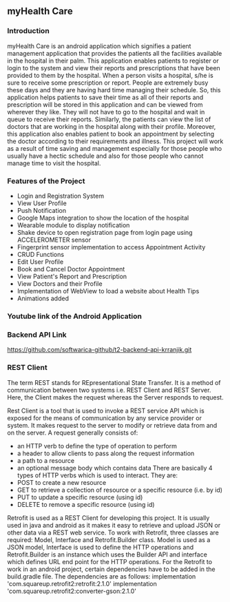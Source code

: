 ## myHealth Care
### Introduction
myHealth Care is an android application which signifies a patient management application that provides the patients all the facilities available in the hospital in their palm. This application enables patients to register or login to the system and view their reports and prescriptions that have been provided to them by the hospital. When a person visits a hospital, s/he is sure to receive some prescription or report. People are extremely busy these days and they are having hard time managing their schedule. So, this application helps patients to save their time as all of their reports and prescription will be stored in this application and can be viewed from wherever they like. They will not have to go to the hospital and wait in queue to receive their reports. Similarly, the patients can view the list of doctors that are working in the hospital along with their profile. Moreover, this application also enables patient to book an appointment by selecting the doctor according to their requirements and illness. This project will work as a result of time saving and management especially for those people who usually have a hectic schedule and also for those people who cannot manage time to visit the hospital.

### Features of the Project
* Login and Registration System
* View User Profile
* Push Notification
* Google Maps integration to show the location of the hospital
* Wearable module to display notification
* Shake device to open registration page from login page using ACCELEROMETER sensor
* Fingerprint sensor implementation to access Appointment Activity
* CRUD Functions
* Edit User Profile
* Book and Cancel Doctor Appointment
* View Patient's Report and Prescription
* View Doctors and their Profile
* Implementation of WebView to load a website about Health Tips
* Animations added

### Youtube link of the Android Application

### Backend API Link
https://github.com/softwarica-github/t2-backend-api-krranjik.git

### REST Client
The term REST stands for REpresentational State Transfer. It is a method of communication between two systems i.e. REST Client and REST Server. Here, the Client makes the request whereas the Server responds to request.

Rest Client is a tool that is used to invoke a REST service API which is exposed for the means of communication by any service provider or system. It makes request to the server to modify or retrieve data from and on the server. A request generally consists of:
* an HTTP verb to define the type of operation to perform
* a header to allow clients to pass along the request information
* a path to a resource
* an optional message body which contains data
There are basically 4 types of HTTP verbs which is used to interact. They are:
* POST to create a new resource
* GET to retrieve a collection of resource or a specific resource (i.e. by id)
* PUT to update a specific resource (using id)
* DELETE to remove a specific resource (using id)

Retrofit is used as a REST Client for developing this project. It is usually used in java and android as it makes it easy to retrieve and upload JSON or other data via a REST web service. To work with Retrofit, three classes are required: Model, Interface and Retrofit.Builder class. Model is used as a JSON model, Interface is used to define the HTTP operations and Retrofit.Builder is an instance which uses the Builder API and interface which defines URL end point for the HTTP operations. For the Retrofit to work in an android project, certain dependencies have to be added in the build.gradle file. The dependencies are as follows:
implementation 'com.squareup.retrofit2:retrofit:2.1.0'
implementation 'com.squareup.retrofit2:converter-gson:2.1.0'
